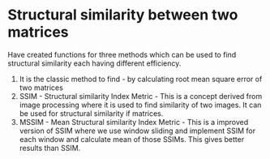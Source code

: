 # Structural similarity between two matrices
Have created functions for three methods which can be used to find structural similarity each having different efficiency.
1. It is the classic method to find - by calculating root mean square error of two matrices
2. SSIM - Structural similarity Index Metric - This is a concept derived from image processing where it is used to find similarity of two images. It can be used for structural similarity if matrices.
3. MSSIM - Mean Structural similarity Index Metric - This is a improved version of SSIM where we use window sliding and implement SSIM for each window and calculate mean of those SSIMs. This gives better results than SSIM.
